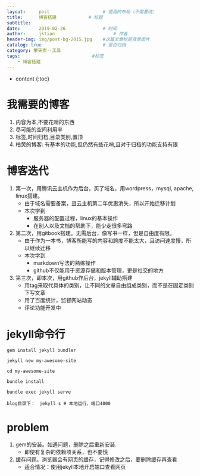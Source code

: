 ```yaml
---
layout:     post   				    # 使用的布局（不需要改）
title:      博客搭建			# 标题 
subtitle:  　
date:       2019-02-26 				# 时间
author:     jktian 						# 作者
header-img: img/post-bg-2015.jpg 	#这篇文章标题背景图片
catalog: true 						# 是否归档
category: 攀天索--工具
tags:							#标签
    - 博客搭建
---
```

* content
{:toc}
# 我需要的博客

1. 内容为本,不要花哨的东西
2. 尽可能的空间利用率
3. 标签,时间归档,目录类别,置顶
4. 柏荧的博客: 有基本的功能,但仍然有些花哨,且对于归档的功能支持有限







# 博客迭代

1. 第一次，用腾讯云主机作为后台，买了域名，用wordpress，mysql, apache, linux搭建。
	- 由于域名需要备案，且云主机第二年优惠消失，所以开始迁移计划
	- 本次学到
		- 服务器的配置过程，linux的基本操作
		- 在别人以及文档的帮助下，能少走很多弯路
2. 第二次，用gitbook搭建。无需后台，像写书一样，但是自由度有限。
	- 由于作为一本书，博客所能写的内容和跨度不能太大，且访问速度慢，所以继续迁移
	- 本次学到
		- markdown写法的熟练操作
		- github不仅能用于资源存储和版本管理，更是社交的地方
3. 第三次，即本次，用github作后台，jekyll辅助搭建
	- 用tag来取代具体的类别，让不同的文章自由组成类别，而不是在固定类别下写文章
	- 用了百度统计，监督网站动态
	- 评论功能开发中


# jekyll命令行

    gem install jekyll bundler
    
    jekyll new my-awesome-site
    
    cd my-awesome-site
    
    bundle install
    
    bundle exec jekyll serve
    
    blog目录下：　jekyll s # 本地运行，端口4000


# problem
1. gem的安装。如遇问题，删除之后重新安装.
	- 即使有复杂的依赖项关系，也不要慌
2. 缓存问题。浏览器会有网页的缓存，记得修改之后，要删除缓存再查看
	- 适合情况：使用jekyll本地开启端口查看网页


